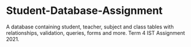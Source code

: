 # Student-Database-Assignment
A database containing student, teacher, subject and class tables with relationships, validation, queries, forms and more. Term 4 IST Assignment 2021.
